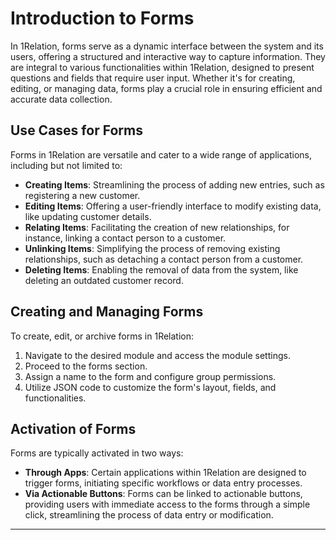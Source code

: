 # Introduction to Forms

In 1Relation, forms serve as a dynamic interface between the system and its users, offering a structured and interactive way to capture information. They are integral to various functionalities within 1Relation, designed to present questions and fields that require user input. Whether it's for creating, editing, or managing data, forms play a crucial role in ensuring efficient and accurate data collection.

## Use Cases for Forms

Forms in 1Relation are versatile and cater to a wide range of applications, including but not limited to:

- **Creating Items**: Streamlining the process of adding new entries, such as registering a new customer.
- **Editing Items**: Offering a user-friendly interface to modify existing data, like updating customer details.
- **Relating Items**: Facilitating the creation of new relationships, for instance, linking a contact person to a customer.
- **Unlinking Items**: Simplifying the process of removing existing relationships, such as detaching a contact person from a customer.
- **Deleting Items**: Enabling the removal of data from the system, like deleting an outdated customer record.

## Creating and Managing Forms

To create, edit, or archive forms in 1Relation:

1. Navigate to the desired module and access the module settings.
2. Proceed to the forms section.
3. Assign a name to the form and configure group permissions.
4. Utilize JSON code to customize the form's layout, fields, and functionalities.

## Activation of Forms

Forms are typically activated in two ways:

- **Through Apps**: Certain applications within 1Relation are designed to trigger forms, initiating specific workflows or data entry processes.
- **Via Actionable Buttons**: Forms can be linked to actionable buttons, providing users with immediate access to the forms through a simple click, streamlining the process of data entry or modification.
---
